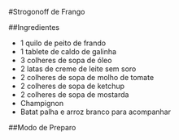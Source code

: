 #Strogonoff de Frango 

##Ingredientes

 - 1 quilo de peito de frando
 - 1 tablete de caldo de galinha
 - 3 colheres de sopa de óleo
 - 2 latas de creme de leite sem soro
 - 2 colheres de sopa de molho de tomate
 - 2 colheres de sopa de ketchup
 - 2 colheres de sopa de mostarda
 - Champignon
 - Batat palha e arroz branco para acompanhar

##Modo de Preparo

